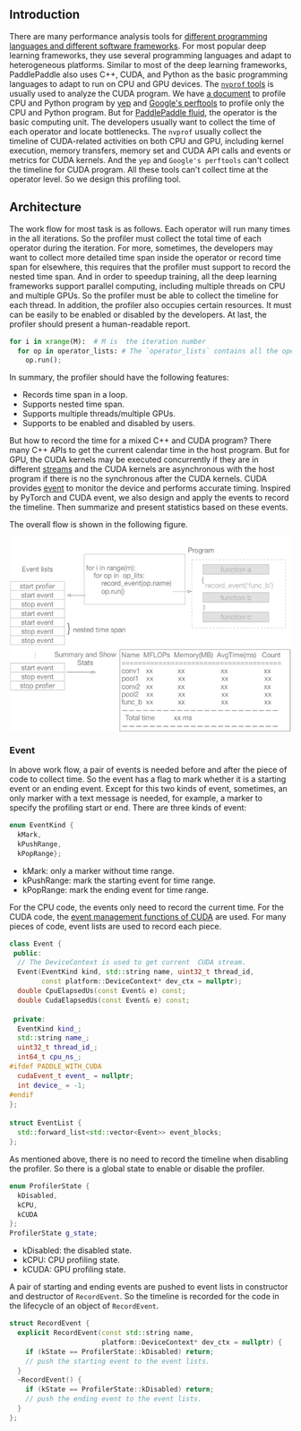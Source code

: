 ## Introduction

There are many performance analysis tools for [different programming languages and different software frameworks](https://en.wikipedia.org/wiki/List_of_performance_analysis_tools). For most popular deep learning frameworks, they use several programming languages and adapt to heterogeneous platforms. Similar to most of the deep learning frameworks, PaddlePaddle also uses C++, CUDA, and Python as the basic programming languages to adapt to run on CPU and GPU devices.  The [`nvprof` tools](http://docs.nvidia.com/cuda/profiler-users-guide/index.html#nvprof-overview) is usually used to analyze the CUDA program.  We have [a document](https://github.com/PaddlePaddle/Paddle/blob/develop/doc/howto/optimization/cpu_profiling.md) to profile CPU and Python program by [yep](https://pypi.python.org/pypi/yep) and [Google's perftools](https://github.com/google/pprof) to profile only the CPU and Python program. But for [PaddlePaddle fluid](https://github.com/PaddlePaddle/Paddle/blob/develop/doc/design/fluid.md), the operator is the basic computing unit. The developers usually want to collect the time of each operator and locate bottlenecks.  The `nvprof` usually collect the timeline of CUDA-related activities on both CPU and GPU, including kernel execution, memory transfers, memory set and CUDA API calls and events or metrics for CUDA kernels. And the `yep` and `Google's perftools` can't collect the timeline for CUDA program. All these tools can't collect time at the operator level. So we design this profiling tool.

## Architecture

The work flow for most task is as follows. Each operator will run many times in the all iterations. So the profiler must collect the total time of each operator during the iteration. For more, sometimes, the developers may want to collect more detailed time span inside the operator or record time span for elsewhere, this requires that the profiler must support to record the nested time span. And in order to speedup training, all the deep learning frameworks support parallel computing, including multiple threads on CPU and multiple GPUs. So the profiler must be able to collect the timeline for each thread. In addition, the profiler also occupies certain resources. It must can be easily to be enabled or disabled by the developers. At last, the profiler should present a human-readable report.  

```python
for i in xrange(M):  # M is  the iteration number
  for op in operator_lists: # The `operator_lists` contains all the operators in the network.
    op.run();
```

In summary, the profiler should have the following features:

- Records time span in a loop.
- Supports nested time span.
- Supports multiple threads/multiple GPUs.
- Supports to be enabled and disabled by users.

But how to record the time for a mixed C++ and CUDA program?  There many C++ APIs to get the current calendar time in the host program. But for GPU, the CUDA kernels may be executed concurrently if they are in different [streams](http://docs.nvidia.com/cuda/cuda-c-programming-guide/index.html#streams) and the CUDA kernels are asynchronous with the host program if there is no the synchronous after the CUDA kernels. CUDA provides [event](http://docs.nvidia.com/cuda/cuda-c-programming-guide/index.html#events) to monitor the device and performs accurate timing. Inspired by PyTorch and CUDA event, we also design and apply the events to record the timeline. Then summarize and present statistics based on these events.  

The overall flow is shown in the following figure.

<img src="./images/profiler.png" align="center"/><br/>

### Event

In above work flow, a pair of events is needed before and after the piece of code to collect time. So the event has a flag to mark whether it is a starting event or an ending event. Except for this two kinds of event, sometimes, an only marker with a text message is needed, for example, a marker to specify the profiling start or end. There are three kinds of event:

```c++
enum EventKind {
  kMark,
  kPushRange,
  kPopRange};
```
- kMark: only a marker without time range.
- kPushRange: mark the starting event for time range. 
- kPopRange: mark the ending event for time range.

For the CPU code, the events only need to record the current time. For the CUDA code, the [event management functions of CUDA](http://docs.nvidia.com/cuda/cuda-runtime-api/group__CUDART__EVENT.html#group__CUDART__EVENT) are used.  For many pieces of code, event lists are used to record each piece. 

```c++
class Event {
 public:
  // The DeviceContext is used to get current  CUDA stream.
  Event(EventKind kind, std::string name, uint32_t thread_id,
        const platform::DeviceContext* dev_ctx = nullptr);
  double CpuElapsedUs(const Event& e) const;
  double CudaElapsedUs(const Event& e) const;

 private:
  EventKind kind_;
  std::string name_;
  uint32_t thread_id_;
  int64_t cpu_ns_;
#ifdef PADDLE_WITH_CUDA
  cudaEvent_t event_ = nullptr;
  int device_ = -1;
#endif
};

struct EventList {
  std::forward_list<std::vector<Event>> event_blocks;
};
```

As mentioned above, there is no need to record the timeline when disabling the profiler. So there is a global state to enable or disable the profiler. 

```c++
enum ProfilerState {
  kDisabled, 
  kCPU,
  kCUDA
};
ProfilerState g_state;
```
- kDisabled: the disabled state.
- kCPU: CPU profiling state.
- kCUDA: GPU profiling state.

A pair of starting and ending events are pushed to event lists in constructor and destructor of `RecordEvent`. So the timeline is recorded for the code in the lifecycle of an object of `RecordEvent`.

```c++
struct RecordEvent {
  explicit RecordEvent(const std::string name,
                       platform::DeviceContext* dev_ctx = nullptr) {
    if (kState == ProfilerState::kDisabled) return;
    // push the starting event to the event lists.
  }
  ~RecordEvent() {
    if (kState == ProfilerState::kDisabled) return;
    // push the ending event to the event lists.
  }
};
```
